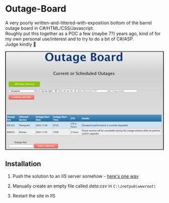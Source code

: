 # Outage-Board
A very poorly written-and-littered-with-exposition bottom of the barrel outage board in C#/HTML/CSS/Javascript.  
Roughly put this together as a POC a few (maybe 7?) years ago, kind of for my own personal use/interest and to try to do a bit of C#/ASP.  
Judge kindly 🙏

![Screenshot](/assets/images/screenshot.png "fisher price outageboard")

## Installation
1) Push the solution to an IIS server somehow - [here's one way ](https://learn.microsoft.com/en-us/aspnet/web-forms/overview/deployment/visual-studio-web-deployment/deploying-to-iis)

2) Manually create an empty file called *data.csv* in *`C:\inetpub\wwwroot\`*

3) Restart the site in IIS
